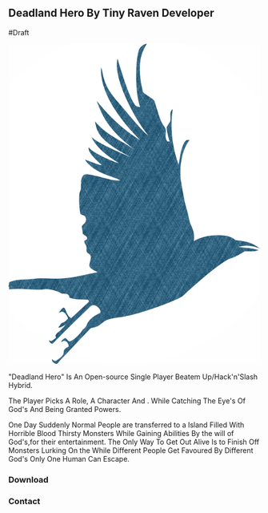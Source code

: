 ## Deadland Hero By Tiny Raven Developer 

#Draft 

![Image](https://github.com/TinyRavenDeveloper/Site/blob/main/trd_image.png)

"Deadland Hero" Is An Open-source Single Player Beatem Up/Hack'n'Slash Hybrid. 

The Player Picks A Role, A Character And .
While Catching The Eye's Of God's And Being Granted Powers. 

One Day Suddenly Normal People are transferred to a Island Filled With Horrible Blood Thirsty Monsters 
While Gaining Abilities By the will of God's,for their entertainment.
The Only Way To Get Out Alive Is to Finish Off Monsters Lurking On the While Different People Get Favoured By Different God's 
Only One Human Can Escape. 



### Download 


### Contact

